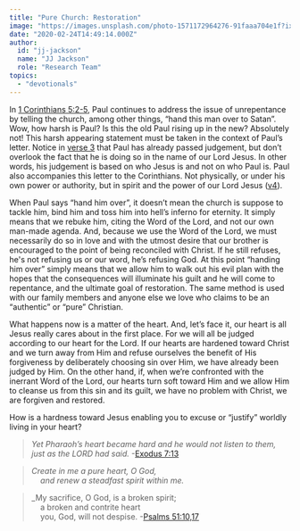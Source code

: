 ```yaml
---
title: "Pure Church: Restoration"
image: "https://images.unsplash.com/photo-1571172964276-91faaa704e1f?ixlib=rb-1.2.1&q=85&fm=jpg&crop=entropy&cs=srgb&ixid=eyJhcHBfaWQiOjk2NjF9"
date: "2020-02-24T14:49:14.000Z"
author:
  id: "jj-jackson"
  name: "JJ Jackson"
  role: "Research Team"
topics:
  - "devotionals"
---
```

In [1 Corinthians 5:2-5][week2], Paul continues to address the issue of unrepentance by telling the church, among other things, “hand this man over to Satan”.  Wow, how harsh is Paul?  Is this the old Paul rising up in the new?  Absolutely not!  This harsh appearing statement must be taken in the context of Paul’s letter.  Notice in [verse 3][week2] that Paul has already passed judgement, but don’t overlook the fact that he is doing so in the name of our Lord Jesus. In other words, his judgement is based on who Jesus is and not on who Paul is.  Paul also accompanies this letter to the Corinthians.  Not physically, or under his own power or authority, but in spirit and the power of our Lord Jesus ([v4][week2]).

When Paul says “hand him over”, it doesn’t mean the church is suppose to tackle him, bind him and toss him into hell’s inferno for eternity.  It simply means that we rebuke him, citing the Word of the Lord, and not our own man-made agenda.  And, because we use the Word of the Lord, we must necessarily do so in love and with the utmost desire that our brother is encouraged to the point of being reconciled with Christ.  If he still refuses, he's not refusing us or our word, he’s refusing God.  At this point “handing him over” simply means that we allow him to walk out his evil plan with the hopes that the consequences will illuminate his guilt and he will come to repentance, and the ultimate goal of restoration.  The same method is used with our family members and anyone else we love who claims to be an “authentic” or “pure” Christian.

What happens now is a matter of the heart.  And, let’s face it, our heart is all Jesus really cares about in the first place.  For we will all be judged according to our heart for the Lord.  If our hearts are hardened toward Christ and we turn away from Him and refuse ourselves the benefit of His forgiveness by deliberately choosing sin over Him, we have already been judged by Him.  On the other hand, if, when we’re confronted with the inerrant Word of the Lord, our hearts turn soft toward Him and we allow Him to cleanse us from this sin and its guilt, we have no problem with Christ, we are forgiven and restored.

How is a hardness toward Jesus enabling you to excuse or “justify” worldly living in your heart?

> _Yet Pharaoh’s heart became hard and he would not listen to them, just as the LORD had said._ -[Exodus 7:13][pharaoh]

> _Create in me a pure heart, O God,   
> &nbsp;&nbsp;&nbsp;&nbsp;and renew a steadfast spirit within me._

> _My sacrifice, O God, is a broken spirit;   
> &nbsp;&nbsp;&nbsp;&nbsp;a broken and contrite heart   
> &nbsp;&nbsp;&nbsp;&nbsp;you, God, will not despise. -[Psalms 51:10,17][psalm51]

[week2]: https://www.bible.com/111/1co.5.2-5
[pharaoh]: https://www.bible.com/111/exo.7.13
[psalm51]: https://www.bible.com/111/psa.51.10,17
